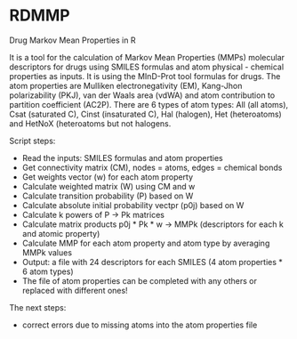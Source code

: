 RDMMP
=====

Drug Markov Mean Properties in R

It is a tool for the calculation of Markov Mean Properties (MMPs) molecular descriptors for drugs using SMILES formulas and atom physical - chemical properties as inputs. It is using the MInD-Prot tool formulas for drugs.
The atom properties are Mulliken electronegativity (EM), Kang-Jhon polarizability (PKJ), van der Waals area (vdWA) and atom contribution to partition coefficient (AC2P). There are 6 types of atom types: All (all atoms), Csat (saturated C), Cinst (insaturated C), Hal (halogen), Het (heteroatoms) and HetNoX (heteroatoms but not halogens.

Script steps: 
- Read the inputs: SMILES formulas and atom properties
- Get connectivity matrix (CM), nodes = atoms, edges = chemical bonds
- Get weights vector (w) for each atom property
- Calculate weighted matrix (W) using CM and w
- Calculate transition probability (P) based on W
- Calculate absolute initial probability vectpr (p0j) based on W
- Calculate k powers of P -> Pk matrices
- Calculate matrix products p0j * Pk * w -> MMPk (descriptors for each k and atomic property)
- Calculate MMP for each atom property and atom type by averaging MMPk values
- Output: a file with 24 descriptors for each SMILES (4 atom properties * 6 atom types)
- The file of atom properties can be completed with any others or replaced with different ones!

The next steps:
- correct errors due to missing atoms into the atom properties file
